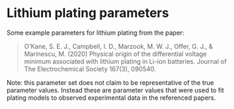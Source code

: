 # Lithium plating parameters

Some example parameters for lithium plating from the paper:

> O’Kane, S. E. J., Campbell, I. D., Marzook, M. W. J., Offer, G. J., & Marinescu, M. (2020) Physical origin of the differential voltage minimum associated with lithium plating in Li-ion batteries. Journal of The Electrochemical Society 167(3), 090540.

Note: this parameter set does not claim to be representative of the true parameter values. Instead these are parameter values that were used to fit plating models to observed experimental data in the referenced papers.
